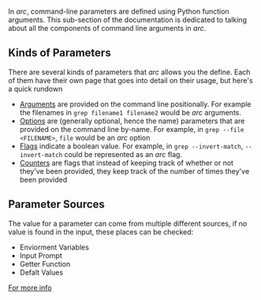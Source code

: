 In *arc*, command-line parameters are defined using Python function arguments. This sub-section of the documentation is dedicated to talking about all the components of command line arguments in *arc*.

## Kinds of Parameters
There are several kinds of parameters that *arc* allows you the define. Each of them have their own page that goes into detail on their usage, but here's a quick rundown

- [Arguments](./arguments.md) are provided on the command line positionally. For example the filenames in `grep filename1 filename2` would be *arc* arguments.
- [Options](./arguments.md) are (generally optional, hence the name) parameters that are provided on the command line by-name. For example, in `grep --file <FILENAME>`, `file` would be an *arc* option
- [Flags](./arguments.md) indicate a boolean value. For example, in `grep --invert-match`, `--invert-match` could be represented as an *arc* flag.
- [Counters](./counter.md) are flags that instead of keeping track of whether or not they've been provided, they keep track of the number of times they've been provided

## Parameter Sources
The value for a parameter can come from multiple different sources, if no value is found in the input, these places can be checked:

- Enviorment Variables
- Input Prompt
- Getter Function
- Defalt Values

[For more info](./parameter-sources.md)
